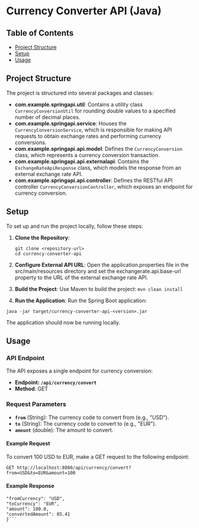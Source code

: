 # Currency Converter API (Java)

## Table of Contents

- [Project Structure](#project-structure)
- [Setup](#setup)
- [Usage](#usage)

## Project Structure

The project is structured into several packages and classes:

- **com.example.springapi.util**: Contains a utility class `CurrencyConversionUtil` for rounding double values to a specified number of decimal places.
- **com.example.springapi.service**: Houses the `CurrencyConversionService`, which is responsible for making API requests to obtain exchange rates and performing currency conversions.
- **com.example.springapi.api.model**: Defines the `CurrencyConversion` class, which represents a currency conversion transaction.
- **com.example.springapi.api.externalapi**: Contains the `ExchangeRateApiResponse` class, which models the response from an external exchange rate API.
- **com.example.springapi.api.controller**: Defines the RESTful API controller `CurrencyConversionController`, which exposes an endpoint for currency conversion.

## Setup

To set up and run the project locally, follow these steps:

1. **Clone the Repository**:
   ```shell
   git clone <repository-url>
   cd currency-converter-api
   ```

2. **Configure External API URL**:
Open the application.properties file in the src/main/resources directory and set the exchangerate.api.base-url property to the URL of the external exchange rate API.

3. **Build the Project**:
Use Maven to build the project:
```mvn clean install```

4. **Run the Application**:
Run the Spring Boot application:

```java -jar target/currency-converter-api-<version>.jar```

The application should now be running locally.

## Usage

### API Endpoint
The API exposes a single endpoint for currency conversion:

- **Endpoint: `/api/currency/convert`**
- **Method**: GET

### Request Parameters
- **`from`** (String): The currency code to convert from (e.g., "USD").
- **`to`** (String): The currency code to convert to (e.g., "EUR").
- **`amount`** (double): The amount to convert.

#### **Example Request**

To convert 100 USD to EUR, make a GET request to the following endpoint:

```GET http://localhost:8080/api/currency/convert?from=USD&to=EUR&amount=100```

#### **Example Response**

```{
"fromCurrency": "USD",
"toCurrency": "EUR",
"amount": 100.0,
"convertedAmount": 85.41
}```
